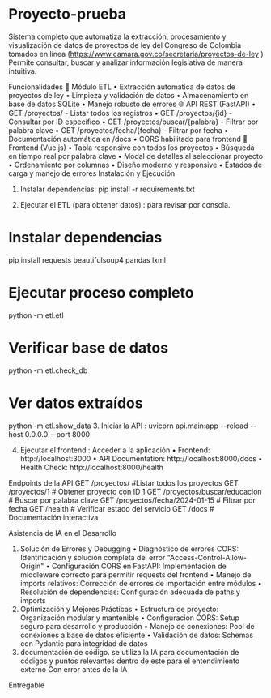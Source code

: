 # Proyecto-prueba

Sistema completo que automatiza la extracción, procesamiento y visualización de datos de proyectos de ley del Congreso de Colombia tomados en línea (https://www.camara.gov.co/secretaria/proyectos-de-ley  )
 Permite consultar, buscar y analizar información legislativa de manera intuitiva.

Funcionalidades
🔧 Módulo ETL
•	 Extracción automática de datos de proyectos de ley
•	Limpieza y validación de datos
•	Almacenamiento en base de datos SQLite
•	Manejo robusto de errores
🌐 API REST (FastAPI)
•	GET /proyectos/ - Listar todos los registros
•	GET /proyectos/{id} - Consultar por ID específico
•	GET /proyectos/buscar/{palabra} - Filtrar por palabra clave
•	GET /proyectos/fecha/{fecha} - Filtrar por fecha
•	 Documentación automática en /docs
•	CORS habilitado para frontend
🎨 Frontend (Vue.js)
•	Tabla responsive con todos los proyectos
•	Búsqueda en tiempo real por palabra clave
•	Modal de detalles al seleccionar proyecto
•	Ordenamiento por columnas
•	Diseño moderno y responsive
•	Estados de carga y manejo de errores
Instalación y Ejecución
1.	Instalar dependencias: 
pip install -r requirements.txt

2.	Ejecutar el ETL (para obtener datos) : para revisar por consola.
# Instalar dependencias
pip install requests beautifulsoup4 pandas lxml

# Ejecutar proceso completo
python -m etl.etl

# Verificar base de datos
python -m etl.check_db
# Ver datos extraídos
python -m etl.show_data
3.	Iniciar la API :
uvicorn api.main:app --reload --host 0.0.0.0 --port 8000

4.	Ejecutar el frontend :
 Acceder a la aplicación
•	Frontend: http://localhost:3000
•	API Documentation: http://localhost:8000/docs
•	Health Check: http://localhost:8000/health

Endpoints de la API
GET /proyectos/                                       #Listar todos los proyectos
GET /proyectos/1                                     # Obtener proyecto con ID 1
GET /proyectos/buscar/educacion           # Buscar por palabra clave
GET /proyectos/fecha/2024-01-15          # Filtrar por fecha
GET /health                                              # Verificar estado del servicio
GET /docs                                                # Documentación interactiva


Asistencia de IA en el Desarrollo
1. Solución de Errores y Debugging
•	Diagnóstico de errores CORS: Identificación y solución completa del error "Access-Control-Allow-Origin"
•	Configuración CORS en FastAPI: Implementación de middleware correcto para permitir requests del frontend
•	Manejo de imports relativos: Corrección de errores de importación entre módulos
•	Resolución de dependencias: Configuración adecuada de paths y imports
2. Optimización y Mejores Prácticas
•	Estructura de proyecto: Organización modular y mantenible
•	Configuración CORS: Setup seguro para desarrollo y producción
•	Manejo de conexiones: Pool de conexiones a base de datos eficiente
•	Validación de datos: Schemas con Pydantic para integridad de datos
3. documentación de código.
se utiliza la IA para documentación de códigos y puntos relevantes dentro de este para el entendimiento externo 
Con error antes de la IA
 
Entregable 
 

